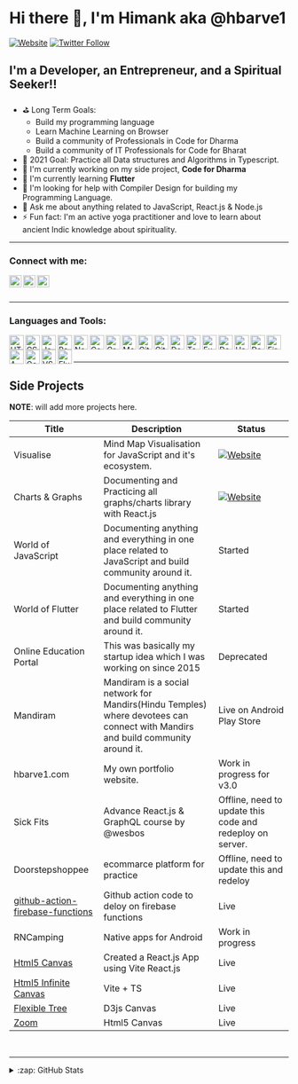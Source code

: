 <!-- @format -->

# Hi there 👋, I'm Himank aka @hbarve1

[![Website](https://img.shields.io/website?label=hbarve1.com&style=for-the-badge&url=https%3A%2F%2Fhbarve1.com)](https://hbarve1.com)
[![Twitter Follow](https://img.shields.io/twitter/follow/hbarve1?color=1DA1F2&logo=twitter&style=for-the-badge)](https://twitter.com/intent/follow?original_referer=https%3A%2F%2Fgithub.com%2Fhbarve1&screen_name=hbarve1)

<!-- **hbarve1/hbarve1** is a ✨ _special_ ✨ repository because its `README.md` (this file) appears on your GitHub profile. -->

<!-- Here are some ideas to get you started: -->

## I'm a Developer, an Entrepreneur, and a Spiritual Seeker!!

- ⛳️ Long Term Goals:
  - Build my programming language
  - Learn Machine Learning on Browser
  - Build a community of Professionals in Code for Dharma
  - Build a community of IT Professionals for Code for Bharat
- 🎯 2021 Goal: Practice all Data structures and Algorithms in Typescript.
- 🔭 I'm currently working on my side project, **Code for Dharma**
- 🌱 I'm currently learning **Flutter**
- 🤔 I'm looking for help with Compiler Design for building my Programming Language.
- 💬 Ask me about anything related to JavaScript, React.js & Node.js
- ⚡ Fun fact: I'm an active yoga practitioner and love to learn about ancient Indic knowledge about spirituality.
  <!-- - 😄 Pronouns: ... -->
  <!-- - 👯 I’m looking to collaborate on ... -->

<hr />

### Connect with me:

<!---[<img align="left" alt="codeSTACKr.com" width="22px" src="https://raw.githubusercontent.com/iconic/open-iconic/master/svg/globe.svg" />][website] --->
<img align="left" alt="codeSTACKr | Twitter" width="22px" src="https://cdn-icons-png.flaticon.com/512/3256/3256013.png" />
<img align="left" alt="codeSTACKr | LinkedIn" width="22px" src="https://cdn-icons-png.flaticon.com/512/3536/3536505.png" />
<img align="left" alt="codeSTACKr | Instagram" width="22px" src="https://cdn-icons-png.flaticon.com/512/1409/1409946.png" />

<br />

<br />
<hr />


### Languages and Tools:

<img align="left" alt="HTML5" width="26px" src="https://img.icons8.com/color/512/html-5.png" />
<img align="left" alt="CSS3" width="26px" src="https://img.icons8.com/fluency/512/css3.png" />
<img align="left" alt="JavaScript" width="26px" src="https://img.icons8.com/color/512/javascript.png" />
<!---<img align="left" alt="Docker" width="26px" src="https://img.icons8.com/color/512/docker.png" />--->
<img align="left" alt="React" width="26px" src="https://logos-download.com/wp-content/uploads/2016/09/React_logo_logotype_emblem.png" />
<img align="left" alt="Node.js" width="26px" src="https://img.icons8.com/fluency/512/node-js.png" />
<img align="left" alt="Gatsby" width="26px" src="https://img.icons8.com/fluency/512/gatsbyjs.png" />
<img align="left" alt="GraphQL" width="26px" src="https://img.icons8.com/color/512/graphql.png" />
<img align="left" alt="MongoDB" width="26px" src="https://img.icons8.com/color/512/mongodb.png" />
<img align="left" alt="Git" width="26px" src="https://img.icons8.com/color/512/git.png" />
<img align="left" alt="GitHub" width="26px" src="https://img.icons8.com/fluency/512/github.png" />
<img align="left" alt="Docker" width="26px" src="https://img.icons8.com/color/512/docker.png" />
<img align="left" alt="Tensorflow" width="26px" src="https://img.icons8.com/color/512/tensorflow.png" />
<img align="left" alt="Express" width="26px" src="https://www.mementotech.in/assets/images/icons/express.png" />
<img align="left" alt="Deno" width="26px" src="https://img.icons8.com/color/512/deno.png" />
<img align="left" alt="Hapi" width="26px" src="https://triveacademy.com/static/a51532d05eb8460747b7207862c647ab/2b0be/hapi-logo.png" />
<img align="left" alt="Dart" width="26px" src="https://img.icons8.com/color/512/dart.png" />
<img align="left" alt="Firebase" width="26px" src="https://img.icons8.com/color/512/firebase.png" />
<img align="left" alt="AWS" width="26px" src="https://img.icons8.com/color/512/amazon-web-services.png" />
<img align="left" alt="Google Cloud" width="26px" src="https://avatars.githubusercontent.com/u/2810941?s=200&v=4" />
<img align="left" alt="VSCode" width="26px" src="https://img.icons8.com/fluency/512/visual-studio.png" />
<img align="left" alt="Flutter" width="26px" src="https://img.icons8.com/color/512/flutter.png" />

<br />
<br />

<hr />

## Side Projects

**NOTE**: will add more projects here.

| Title                                                                                           | Description                                                                                                                    | Status                                                    |
| ----------------------------------------------------------------------------------------------- | ------------------------------------------------------------------------------------------------------------------------------ | --------------------------------------------------------- |
| Visualise | Mind Map Visualisation for JavaScript and it's ecosystem. | [![Website](https://img.shields.io/website?label=Visualise&style=for-the-badge&url=https%3A%2F%2Fvisualise.netlify.app)](https://visualise.netlify.app) |
| Charts & Graphs | Documenting and Practicing all graphs/charts library with React.js | [![Website](https://img.shields.io/website?label=Charts%20And%20Graphs&style=for-the-badge&url=https%3A%2F%2Fcharts-and-graphs.vercel.app)](https://charts-and-graphs.vercel.app) |
| World of JavaScript | Documenting anything and everything in one place related to JavaScript and build community around it. | Started |
| World of Flutter | Documenting anything and everything in one place related to Flutter and build community around it. | Started |
| Online Education Portal                                                                         | This was basically my startup idea which I was working on since 2015                                                           | Deprecated                                                |
| Mandiram                                                                                        | Mandiram is a social network for Mandirs(Hindu Temples) where devotees can connect with Mandirs and build community around it. | Live on Android Play Store                                |
| hbarve1.com                                                                                     | My own portfolio website.                                                                                                      | Work in progress for v3.0                                 |
| Sick Fits                                                                                       | Advance React.js & GraphQL course by @wesbos                                                                                   | Offline, need to update this code and redeploy on server. |
| Doorstepshoppee                                                                                 | ecommarce platform for practice                                                                                                | Offline, need to update this and redeloy                  |
| [github-action-firebase-functions](https://github.com/hbarve1/github-action-firebase-functions) | Github action code to deloy on firebase functions                                                                              | Live                                                      |
| RNCamping | Native apps for Android | Work in progress
|[Html5 Canvas](https://hbarve1-html5-canvas-1.onrender.com)|Created a React.js App using Vite React.js |Live
|[Html5 Infinite Canvas](https://hbarve1-html5-infinite-canvas.onrender.com)|Vite + TS|Live
|[Flexible Tree](https://hbarve1-flexible-tree-d3js-canvas.onrender.com)|D3js Canvas|Live
|[Zoom](https://hbarve1-flexible-tree-d3js-canvas.onrender.com)|Html5 Canvas|Live

<br />

<hr />


  
<details>
  <summary>:zap: GitHub Stats</summary>

  <img align="left" alt="codeSTACKr's GitHub Stats" src="https://github-readme-stats.vercel.app/api?username=hbarve1&show_icons=true&hide_border=false&title_color=ff652f&icon_color=FFE400&bg_color=09131B&text_color=ffffff&border_color=0c1a25" />

</details>

<!--<details>
  <summary>⚡ Recent GitHub Activity</summary>
  
<!--START_SECTION:activity-->
<!--END_SECTION:activity-->

</details>



<!--<details>
  <summary>⚡ GitHub Stats</summary>

  <img align="left" alt="hbarve1's GitHub Stats" src="https://github-readme-stats.codestackr.vercel.app/api?username=hbarve1&show_icons=true&hide_border=true" />

</details>

[website]: https://www.hbarve1.com
[twitter]: https://www.twitter.com/hbarve1
[instagram]: https://www.instagram.com/hbarve1
[linkedin]: https://www.linkedin.com/in/hbarve1

<!-- Reference

https://github.com/codeSTACKr/codeSTACKr
https://github.com/shorwood/shorwood/blob/main/README.md

 -->

